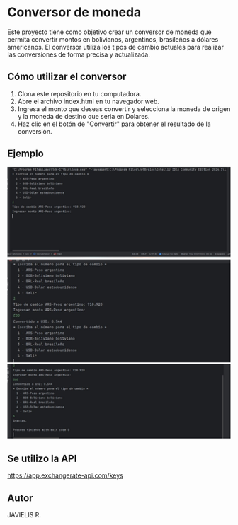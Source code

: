 
# Conversor de moneda

Este proyecto tiene como objetivo crear un conversor de moneda 
que permita convertir montos en bolivianos, argentinos, brasileños a dólares americanos. El conversor utiliza los tipos de cambio actuales para realizar las conversiones de forma precisa y actualizada.

## Cómo utilizar el conversor

1. Clona este repositorio en tu computadora.
2. Abre el archivo index.html en tu navegador web.
3. Ingresa el monto que deseas convertir y selecciona la moneda de origen y la moneda de destino que seria en Dolares.
4. Haz clic en el botón de "Convertir" para obtener el resultado de la conversión.

## Ejemplo
![Consultas](src/imagenes/1.jpeg)
![Ingreso de  moneda](src/imagenes/2.jpeg)
![Resultado](src/imagenes/3.jpeg)

## Se utilizo la API
https://app.exchangerate-api.com/keys

## Autor 
JAVIELIS R.
